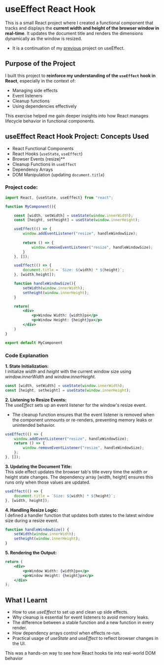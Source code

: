 # useEffect React Hook
This is a small React project where I created a functional component that tracks and displays the **current width and height of the browser window in real-time**. It updates the document title and renders the dimensions dynamically as the window is resized.
- It is a continuation of my [previous](https://github.com/LinusBwana/ReactJS-my-journey/tree/main/useEffect) project on useEffect.

## Purpose of the Project
I built this project to **reinforce my understanding of the `useEffect` hook in React**, especially in the context of:

- Managing side effects
- Event listeners
- Cleanup functions
- Using dependencies effectively

This exercise helped me gain deeper insights into how React manages lifecycle behavior in functional components.

## useEffect React Hook Project: Concepts Used

- React Functional Components
- React Hooks (`useState`, `useEffect`)
- Browser Events (resize)**
- Cleanup Functions in `useEffect`
- Dependency Arrays
- DOM Manipulation (updating `document.title`)

### Project code:
```jsx
import React, {useState, useEffect} from "react";

function MyComponent(){

    const [width, setWidth] = useState(window.innerWidth);
    const [height, setheight] = useState(window.innerHeight);

    useEffect(() => {
        window.addEventListener("resize", handleWindowSize);
        
        return () => {
            window.removeEventListener("resize", handleWindowSize);
        }
    }, []);

    useEffect(() => {
        document.title = `Size: ${width} * ${height}`;
    }, [width,height]);

    function handleWindowSize(){
        setWidth(window.innerWidth);
        setheight(window.innerHeight);
    }

    return(
        <div>
            <p>Window Width: {width}px</p>
            <p>Window Height: {height}px</p>
        </div>
    )
}

export default MyComponent
```
### Code Explanation

**1. State Initialization:**  
I initialize *width* and *height* with the current window size using *window.innerWidth* and *window.innerHeight.*

```jsx
const [width, setWidth] = useState(window.innerWidth);
const [height, setheight] = useState(window.innerHeight);
```

**2. Listening to Resize Events:**  
The *useEffect* sets up an event listener for the window's resize event.  
- The cleanup function ensures that the event listener is removed when the component unmounts or re-renders, preventing memory leaks or unintended behavior.

```jsx
useEffect(() => {
    window.addEventListener("resize", handleWindowSize);
    return () => {
        window.removeEventListener("resize", handleWindowSize);
    };
}, []);
```
 
**3. Updating the Document Title:**  
This side effect updates the browser tab's title every time the width or height state changes. The dependency array [width, height] ensures this runs only when those values are updated.

```jsx
useEffect(() => {
    document.title = `Size: ${width} * ${height}`;
}, [width, height]);
```

**4. Handling Resize Logic:**   
I defined a handler function that updates both states to the latest window size during a resize event.

```jsx
function handleWindowSize() {
    setWidth(window.innerWidth);
    setheight(window.innerHeight);
}
```
**5. Rendering the Output:**

```jsx
return (
    <div>
        <p>Window Width: {width}px</p>
        <p>Window Height: {height}px</p>
    </div>
);
```

## What I Learnt
- How to use *useEffect* to set up and clean up side effects.
- Why cleanup is essential for event listeners to avoid memory leaks.
- The difference between a stable function and a new function in every render.
- How dependency arrays control when effects re-run.
- Practical usage of *useState* and *useEffect* to reflect browser changes in the UI.

This was a hands-on way to see how React hooks tie into real-world DOM behavior